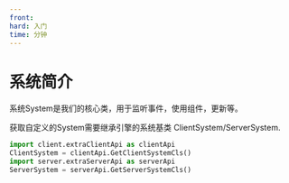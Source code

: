 ```yaml
---
front: 
hard: 入门
time: 分钟
---
```


# <span id="系统简介"></span>系统简介

系统System是我们的核心类，用于监听事件，使用组件，更新等。

获取自定义的System需要继承引擎的系统基类 ClientSystem/ServerSystem.
```python
import client.extraClientApi as clientApi
ClientSystem = clientApi.GetClientSystemCls()
import server.extraServerApi as serverApi
ServerSystem = serverApi.GetServerSystemCls()
```


